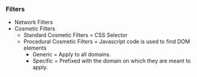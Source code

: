 ### Filters
- Network Filters
- Cosmetic Filters
  - Standard Cosmetic Filters = CSS Selector
  - Procedural Cosmetic Filters = Javascript code is used to find DOM elements
    - Generic = Apply to all domains.
    - Specific = Prefixed with the domain on which they are meant to apply.
